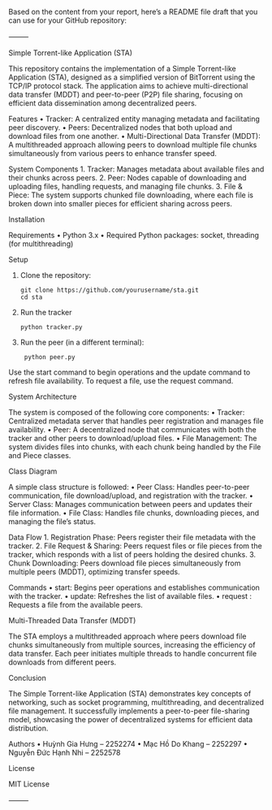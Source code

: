 Based on the content from your report, here’s a README file draft that you can use for your GitHub repository:

⸻

Simple Torrent-like Application (STA)

This repository contains the implementation of a Simple Torrent-like Application (STA), designed as a simplified version of BitTorrent using the TCP/IP protocol stack. The application aims to achieve multi-directional data transfer (MDDT) and peer-to-peer (P2P) file sharing, focusing on efficient data dissemination among decentralized peers.

Features
	•	Tracker: A centralized entity managing metadata and facilitating peer discovery.
	•	Peers: Decentralized nodes that both upload and download files from one another.
	•	Multi-Directional Data Transfer (MDDT): A multithreaded approach allowing peers to download multiple file chunks simultaneously from various peers to enhance transfer speed.

System Components
	1.	Tracker: Manages metadata about available files and their chunks across peers.
	2.	Peer: Nodes capable of downloading and uploading files, handling requests, and managing file chunks.
	3.	File & Piece: The system supports chunked file downloading, where each file is broken down into smaller pieces for efficient sharing across peers.

Installation

Requirements
	•	Python 3.x
	•	Required Python packages: socket, threading (for multithreading)

Setup
1.	Clone the repository:

		git clone https://github.com/yourusername/sta.git
		cd sta

2.	Run the tracker

		python tracker.py


3. Run the peer (in a different terminal):

		python peer.py




Use the start command to begin operations and the update command to refresh file availability. To request a file, use the request <filename> command.

System Architecture

The system is composed of the following core components:
	•	Tracker: Centralized metadata server that handles peer registration and manages file availability.
	•	Peer: A decentralized node that communicates with both the tracker and other peers to download/upload files.
	•	File Management: The system divides files into chunks, with each chunk being handled by the File and Piece classes.

Class Diagram

A simple class structure is followed:
	•	Peer Class: Handles peer-to-peer communication, file download/upload, and registration with the tracker.
	•	Server Class: Manages communication between peers and updates their file information.
	•	File Class: Handles file chunks, downloading pieces, and managing the file’s status.

Data Flow
	1.	Registration Phase: Peers register their file metadata with the tracker.
	2.	File Request & Sharing: Peers request files or file pieces from the tracker, which responds with a list of peers holding the desired chunks.
	3.	Chunk Downloading: Peers download file pieces simultaneously from multiple peers (MDDT), optimizing transfer speeds.

Commands
	•	start: Begins peer operations and establishes communication with the tracker.
	•	update: Refreshes the list of available files.
	•	request <filename>: Requests a file from the available peers.

Multi-Threaded Data Transfer (MDDT)

The STA employs a multithreaded approach where peers download file chunks simultaneously from multiple sources, increasing the efficiency of data transfer. Each peer initiates multiple threads to handle concurrent file downloads from different peers.

Conclusion

The Simple Torrent-like Application (STA) demonstrates key concepts of networking, such as socket programming, multithreading, and decentralized file management. It successfully implements a peer-to-peer file-sharing model, showcasing the power of decentralized systems for efficient data distribution.

Authors
	•	Huỳnh Gia Hưng – 2252274
	•	Mạc Hồ Do Khang – 2252297
	•	Nguyễn Đức Hạnh Nhi – 2252578

License

MIT License

⸻

